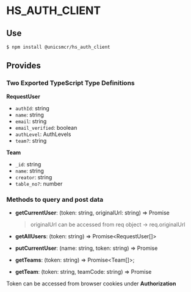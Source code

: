 # HS_AUTH_CLIENT

## Use
```
$ npm install @unicsmcr/hs_auth_client
```
## Provides
### Two Exported TypeScript Type Definitions

**RequestUser**

- `authId`: string
- `name`: string
- `email`: string
- `email_verified`: boolean
- `authLevel`: AuthLevels
- `team?`: string

**Team**

- `_id`: string
- `name`: string
- `creator`: string
- `table_no?`: number

### Methods to query and post data
- **getCurrentUser**: (token: string, originalUrl: string) => Promise<RequestUser>

    > originalUrl can be accessed from req object -> req.originalUrl
- **getAllUsers**: (token: string) => Promise<RequestUser[]>
- **putCurrentUser**: (name: string, token: string) => Promise<void>
- **getTeams**: (token: string) => Promise<Team[]>;
- **getTeam**: (token: string, teamCode: string) => Promise<Team>

Token can be accessed from browser cookies under **Authorization**
